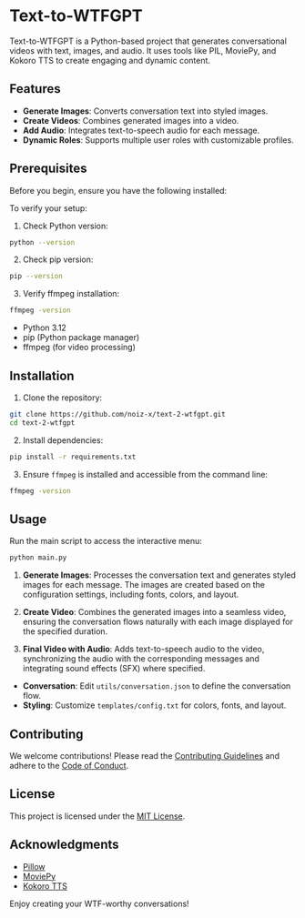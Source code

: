 # Text-to-WTFGPT

Text-to-WTFGPT is a Python-based project that generates conversational videos with text, images, and audio. It uses tools like PIL, MoviePy, and Kokoro TTS to create engaging and dynamic content.

## Features
- **Generate Images**: Converts conversation text into styled images.
- **Create Videos**: Combines generated images into a video.
- **Add Audio**: Integrates text-to-speech audio for each message.
- **Dynamic Roles**: Supports multiple user roles with customizable profiles.
## Prerequisites

Before you begin, ensure you have the following installed:

To verify your setup:

1. Check Python version:
  ```bash
  python --version
  ```
2. Check pip version:
  ```bash
  pip --version
  ```
3. Verify ffmpeg installation:
  ```bash
  ffmpeg -version
  ```
- Python 3.12
- pip (Python package manager)
- ffmpeg (for video processing)

## Installation
1. Clone the repository:
  ```bash
  git clone https://github.com/noiz-x/text-2-wtfgpt.git
  cd text-2-wtfgpt
  ```
2. Install dependencies:
  ```bash
  pip install -r requirements.txt
  ```
3. Ensure `ffmpeg` is installed and accessible from the command line:
  ```bash
  ffmpeg -version
  ```

## Usage
Run the main script to access the interactive menu:
```bash
python main.py
```

1. **Generate Images**: Processes the conversation text and generates styled images for each message. The images are created based on the configuration settings, including fonts, colors, and layout.

2. **Create Video**: Combines the generated images into a seamless video, ensuring the conversation flows naturally with each image displayed for the specified duration.

3. **Final Video with Audio**: Adds text-to-speech audio to the video, synchronizing the audio with the corresponding messages and integrating sound effects (SFX) where specified.
- **Conversation**: Edit `utils/conversation.json` to define the conversation flow.
- **Styling**: Customize `templates/config.txt` for colors, fonts, and layout.

## Contributing
We welcome contributions! Please read the [Contributing Guidelines](CONTRIBUTING.md) and adhere to the [Code of Conduct](CODE_OF_CONDUCT.md).

## License
This project is licensed under the [MIT License](LICENSE).

## Acknowledgments
- [Pillow](https://pillow.readthedocs.io/)
- [MoviePy](https://zulko.github.io/moviepy/)
- [Kokoro TTS](https://github.com/hexgrad/kokoro)

Enjoy creating your WTF-worthy conversations!  